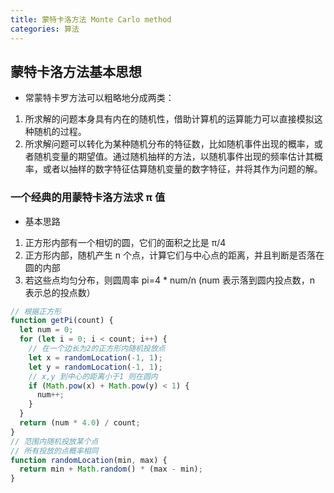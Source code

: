 ```yaml
---
title: 蒙特卡洛方法 Monte Carlo method
categories: 算法
---
```


## 蒙特卡洛方法基本思想

- 常蒙特卡罗方法可以粗略地分成两类：

1. 所求解的问题本身具有内在的随机性，借助计算机的运算能力可以直接模拟这种随机的过程。
2. 所求解问题可以转化为某种随机分布的特征数，比如随机事件出现的概率，或者随机变量的期望值。通过随机抽样的方法，以随机事件出现的频率估计其概率，或者以抽样的数字特征估算随机变量的数字特征，并将其作为问题的解。

### 一个经典的用蒙特卡洛方法求 π 值

- 基本思路

1. 正方形内部有一个相切的圆，它们的面积之比是 π/4
2. 正方形内部，随机产生 n 个点，计算它们与中心点的距离，并且判断是否落在圆的内部
3. 若这些点均匀分布，则圆周率 pi=4 \* num/n (num 表示落到圆内投点数，n 表示总的投点数）

```js
// 根据正方形
function getPi(count) {
  let num = 0;
  for (let i = 0; i < count; i++) {
    // 在一个边长为2的正方形内随机投放点
    let x = randomLocation(-1, 1);
    let y = randomLocation(-1, 1);
    // x,y 到中心的距离小于1 则在圆内
    if (Math.pow(x) + Math.pow(y) < 1) {
      num++;
    }
  }
  return (num * 4.0) / count;
}
// 范围内随机投放某个点
// 所有投放的点概率相同
function randomLocation(min, max) {
  return min + Math.random() * (max - min);
}
```
